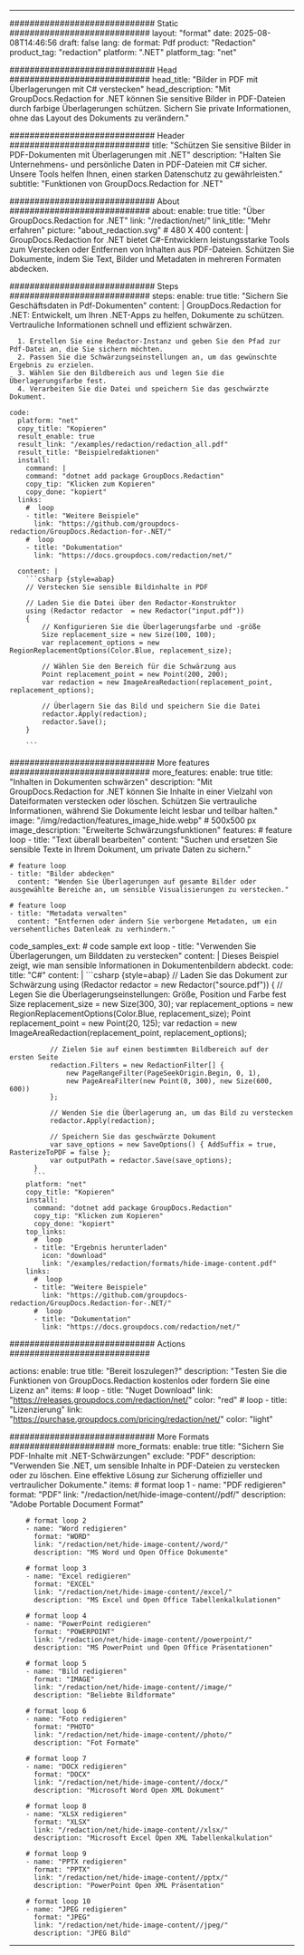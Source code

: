 
---
############################# Static ############################
layout: "format"
date:  2025-08-08T14:46:56
draft: false
lang: de
format: Pdf
product: "Redaction"
product_tag: "redaction"
platform: ".NET"
platform_tag: "net"

############################# Head ############################
head_title: "Bilder in PDF mit Überlagerungen mit C# verstecken"
head_description: "Mit GroupDocs.Redaction for .NET können Sie sensitive Bilder in PDF-Dateien durch farbige Überlagerungen schützen. Sichern Sie private Informationen, ohne das Layout des Dokuments zu verändern."

############################# Header ############################
title: "Schützen Sie sensitive Bilder in PDF-Dokumenten mit Überlagerungen mit .NET" 
description: "Halten Sie Unternehmens- und persönliche Daten in PDF-Dateien mit C# sicher. Unsere Tools helfen Ihnen, einen starken Datenschutz zu gewährleisten."
subtitle: "Funktionen von GroupDocs.Redaction for .NET" 

############################# About ############################
about:
    enable: true
    title: "Über GroupDocs.Redaction for .NET"
    link: "/redaction/net/"
    link_title: "Mehr erfahren"
    picture: "about_redaction.svg" # 480 X 400
    content: |
       GroupDocs.Redaction for .NET bietet C#-Entwicklern leistungsstarke Tools zum Verstecken oder Entfernen von Inhalten aus PDF-Dateien. Schützen Sie Dokumente, indem Sie Text, Bilder und Metadaten in mehreren Formaten abdecken.

############################# Steps ############################
steps:
    enable: true
    title: "Sichern Sie Geschäftsdaten in Pdf-Dokumenten"
    content: |
      GroupDocs.Redaction for .NET: Entwickelt, um Ihren .NET-Apps zu helfen, Dokumente zu schützen. Vertrauliche Informationen schnell und effizient schwärzen.
      
      1. Erstellen Sie eine Redactor-Instanz und geben Sie den Pfad zur Pdf-Datei an, die Sie sichern möchten.
      2. Passen Sie die Schwärzungseinstellungen an, um das gewünschte Ergebnis zu erzielen.
      3. Wählen Sie den Bildbereich aus und legen Sie die Überlagerungsfarbe fest.
      4. Verarbeiten Sie die Datei und speichern Sie das geschwärzte Dokument.
   
    code:
      platform: "net"
      copy_title: "Kopieren"
      result_enable: true
      result_link: "/examples/redaction/redaction_all.pdf"
      result_title: "Beispielredaktionen"
      install:
        command: |
        command: "dotnet add package GroupDocs.Redaction"
        copy_tip: "Klicken zum Kopieren"
        copy_done: "kopiert"
      links:
        #  loop
        - title: "Weitere Beispiele"
          link: "https://github.com/groupdocs-redaction/GroupDocs.Redaction-for-.NET/"
        #  loop
        - title: "Dokumentation"
          link: "https://docs.groupdocs.com/redaction/net/"
          
      content: |
        ```csharp {style=abap}
        // Verstecken Sie sensible Bildinhalte in PDF

        // Laden Sie die Datei über den Redactor-Konstruktor
        using (Redactor redactor  = new Redactor("input.pdf"))
        {
            // Konfigurieren Sie die Überlagerungsfarbe und -größe
            Size replacement_size = new Size(100, 100);
            var replacement_options = new RegionReplacementOptions(Color.Blue, replacement_size);

            // Wählen Sie den Bereich für die Schwärzung aus
            Point replacement_point = new Point(200, 200);
            var redaction = new ImageAreaRedaction(replacement_point, replacement_options);
            
            // Überlagern Sie das Bild und speichern Sie die Datei
            redactor.Apply(redaction);
            redactor.Save();
        }
        
        ```            


############################# More features ############################
more_features:
  enable: true
  title: "Inhalten in Dokumenten schwärzen"
  description: "Mit GroupDocs.Redaction for .NET können Sie Inhalte in einer Vielzahl von Dateiformaten verstecken oder löschen. Schützen Sie vertrauliche Informationen, während Sie Dokumente leicht lesbar und teilbar halten."
  image: "/img/redaction/features_image_hide.webp" # 500x500 px
  image_description: "Erweiterte Schwärzungsfunktionen"
  features:
    # feature loop
    - title: "Text überall bearbeiten"
      content: "Suchen und ersetzen Sie sensible Texte in Ihrem Dokument, um private Daten zu sichern."

    # feature loop
    - title: "Bilder abdecken"
      content: "Wenden Sie Überlagerungen auf gesamte Bilder oder ausgewählte Bereiche an, um sensible Visualisierungen zu verstecken."

    # feature loop
    - title: "Metadata verwalten"
      content: "Entfernen oder ändern Sie verborgene Metadaten, um ein versehentliches Datenleak zu verhindern."
      
  code_samples_ext:
    # code sample ext loop
    - title: "Verwenden Sie Überlagerungen, um Bilddaten zu verstecken"
      content: |
        Dieses Beispiel zeigt, wie man sensible Informationen in Dokumentenbildern abdeckt.
      code:
        title: "C#"
        content: |
          ```csharp {style=abap}
          //  Laden Sie das Dokument zur Schwärzung
          using (Redactor redactor  = new Redactor("source.pdf"))
          {
              // Legen Sie die Überlagerungseinstellungen: Größe, Position und Farbe fest
              Size replacement_size = new Size(300, 30);
              var replacement_options = new RegionReplacementOptions(Color.Blue, replacement_size);
              Point replacement_point = new Point(20, 125);
              var redaction = new ImageAreaRedaction(replacement_point, replacement_options);
 
              // Zielen Sie auf einen bestimmten Bildbereich auf der ersten Seite
              redaction.Filters = new RedactionFilter[] {
                  new PageRangeFilter(PageSeekOrigin.Begin, 0, 1),
                  new PageAreaFilter(new Point(0, 300), new Size(600, 600))
              };

              // Wenden Sie die Überlagerung an, um das Bild zu verstecken
              redactor.Apply(redaction);

              // Speichern Sie das geschwärzte Dokument
              var save_options = new SaveOptions() { AddSuffix = true, RasterizeToPDF = false };
              var outputPath = redactor.Save(save_options);
          }
          ```
        platform: "net"
        copy_title: "Kopieren"
        install:
          command: "dotnet add package GroupDocs.Redaction"
          copy_tip: "Klicken zum Kopieren"
          copy_done: "kopiert"
        top_links:
          #  loop
          - title: "Ergebnis herunterladen"
            icon: "download"
            link: "/examples/redaction/formats/hide-image-content.pdf"
        links:
          #  loop
          - title: "Weitere Beispiele"
            link: "https://github.com/groupdocs-redaction/GroupDocs.Redaction-for-.NET/"
          #  loop
          - title: "Dokumentation"
            link: "https://docs.groupdocs.com/redaction/net/"


############################# Actions ############################

actions:
  enable: true
  title: "Bereit loszulegen?"
  description: "Testen Sie die Funktionen von GroupDocs.Redaction kostenlos oder fordern Sie eine Lizenz an"
  items:
    #  loop
    - title: "Nuget Download"
      link: "https://releases.groupdocs.com/redaction/net/"
      color: "red"
        #  loop
    - title: "Lizenzierung"
      link: "https://purchase.groupdocs.com/pricing/redaction/net/"
      color: "light"


############################# More Formats #####################
more_formats:
    enable: true
    title: "Sichern Sie PDF-Inhalte mit .NET-Schwärzungen"
    exclude: "PDF"
    description: "Verwenden Sie .NET, um sensible Inhalte in PDF-Dateien zu verstecken oder zu löschen. Eine effektive Lösung zur Sicherung offizieller und vertraulicher Dokumente."
    items: 
        # format loop 1
        - name: "PDF redigieren"
          format: "PDF"
          link: "/redaction/net/hide-image-content//pdf/"
          description: "Adobe Portable Document Format"

        # format loop 2
        - name: "Word redigieren"
          format: "WORD"
          link: "/redaction/net/hide-image-content//word/"
          description: "MS Word und Open Office Dokumente"
          
        # format loop 3
        - name: "Excel redigieren"
          format: "EXCEL"
          link: "/redaction/net/hide-image-content//excel/"
          description: "MS Excel und Open Office Tabellenkalkulationen"

        # format loop 4
        - name: "PowerPoint redigieren"
          format: "POWERPOINT"
          link: "/redaction/net/hide-image-content//powerpoint/"
          description: "MS PowerPoint und Open Office Präsentationen"

        # format loop 5
        - name: "Bild redigieren"
          format: "IMAGE"
          link: "/redaction/net/hide-image-content//image/"
          description: "Beliebte Bildformate"

        # format loop 6
        - name: "Foto redigieren"
          format: "PHOTO"
          link: "/redaction/net/hide-image-content//photo/"
          description: "Fot Formate"

        # format loop 7
        - name: "DOCX redigieren"
          format: "DOCX"
          link: "/redaction/net/hide-image-content//docx/"
          description: "Microsoft Word Open XML Dokument"
          
        # format loop 8
        - name: "XLSX redigieren"
          format: "XLSX"
          link: "/redaction/net/hide-image-content//xlsx/"
          description: "Microsoft Excel Open XML Tabellenkalkulation"
          
        # format loop 9
        - name: "PPTX redigieren"
          format: "PPTX"
          link: "/redaction/net/hide-image-content//pptx/"
          description: "PowerPoint Open XML Präsentation"

        # format loop 10
        - name: "JPEG redigieren"
          format: "JPEG"
          link: "/redaction/net/hide-image-content//jpeg/"
          description: "JPEG Bild"


---